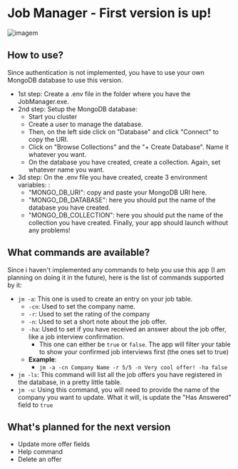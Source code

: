 # Job Manager - First version is up!
![imagem](https://github.com/Xyrsto/job_manager/assets/73367973/98d4c4cb-1430-459b-84ed-1449d882d32a)
## How to use?
Since authentication is not implemented, you have to use your own MongoDB database to use this version.
- 1st step: Create a .env file in the folder where you have the JobManager.exe.
- 2nd step: Setup the MongoDB database:
    - Start you cluster
    - Create a user to manage the database.
    - Then, on the left side click on "Database" and click "Connect" to copy the URI.
    - Click on "Browse Collections" and the "+ Create Database". Name it whatever you want.
    - On the database you have created, create a collection. Again, set whatever name you want.
 - 3d step: On the .env file you have created, create 3 environment variables: :
    - "MONGO_DB_URI": copy and paste your MongoDB URI here.
    - "MONGO_DB_DATABASE": here you should put the name of the database you have created.
    - "MONGO_DB_COLLECTION": here you should put the name of the collection you have created.
Finally, your app should launch without any problems!

## What commands are available?
Since i haven't implemented any commands to help you use this app (I am planning on doing it in the future), here is the list of commands supported by it:
- `jm -a`: This one is used to create an entry on your job table. 
    - `-cn`: Used to set the company name.
    - `-r`: Used to set the rating of the company
    - `-n`: Used to set a short note about the job offer.
    - `-ha`: Used to set if you have received an answer about the job offer, like a job interview confirmation.
        - This one can either be `true` or `false`. The app will filter your table to show your confirmed job interviews first (the ones set to true)
    - **Example**:
        - `jm -a -cn Company Name -r 5/5 -n Very cool offer! -ha false`
- `jm -ls`: This command will list all the job offers you have registered in the database, in a pretty little table.
- `jm -u`: Using this command, you will need to provide the name of the company you want to update. What it will, is update the "Has Answered" field to `true`

## What's planned for the next version
- Update more offer fields
- Help command
- Delete an offer



